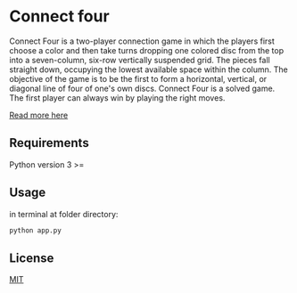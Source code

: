 # Connect four

Connect Four is a two-player connection game in which the players first choose a color and then take turns dropping one colored disc from the top into a seven-column, six-row vertically suspended grid. The pieces fall straight down, occupying the lowest available space within the column. The objective of the game is to be the first to form a horizontal, vertical, or diagonal line of four of one's own discs. Connect Four is a solved game. The first player can always win by playing the right moves. 

[Read more here](https://en.wikipedia.org/wiki/Connect_Four)

## Requirements

Python version 3 >=

## Usage
in terminal at folder directory:

```python
python app.py
```

## License
[MIT](https://choosealicense.com/licenses/mit/)